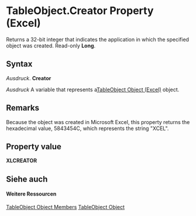 
# TableObject.Creator Property (Excel)

Returns a 32-bit integer that indicates the application in which the specified object was created. Read-only  **Long**.


## Syntax

 _Ausdruck_. **Creator**

 _Ausdruck_ A variable that represents a[TableObject Object (Excel)](afc981f4-155b-085a-3c17-c8d46c4d7037.md) object.


## Remarks

Because the object was created in Microsoft Excel, this property returns the hexadecimal value, 5843454C, which represents the string "XCEL".


## Property value

 **XLCREATOR**


## Siehe auch


#### Weitere Ressourcen


[TableObject Object Members](http://msdn.microsoft.com/library/1dee3209-7010-b3fc-daa3-a2147590aa6e%28Office.15%29.aspx)
[TableObject Object](afc981f4-155b-085a-3c17-c8d46c4d7037.md)